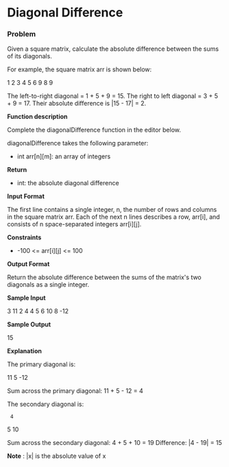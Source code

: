 # Diagonal Difference

### Problem

Given a square matrix, calculate the absolute difference between the sums of its diagonals.

For example, the square matrix arr is shown below:

1 2 3
4 5 6
9 8 9  

The left-to-right diagonal = 1 + 5 + 9 = 15. The right to left diagonal = 3 + 5 + 9 = 17. Their absolute difference is |15 - 17| = 2.

**Function description**

Complete the diagonalDifference function in the editor below.

diagonalDifference takes the following parameter:

* int arr[n][m]: an array of integers

**Return**

* int: the absolute diagonal difference

**Input Format**

The first line contains a single integer, n, the number of rows and columns in the square matrix arr.
Each of the next n lines describes a row, arr[i], and consists of n space-separated integers arr[i][j].

**Constraints**

* -100 <= arr[i][j] <= 100

**Output Format**

Return the absolute difference between the sums of the matrix's two diagonals as a single integer.

**Sample Input**

3
11 2 4
4 5 6
10 8 -12

**Sample Output**

15

**Explanation**

The primary diagonal is:

11
   5
     -12
     
Sum across the primary diagonal: 11 + 5 - 12 = 4

The secondary diagonal is:

     4
   5
10

Sum across the secondary diagonal: 4 + 5 + 10 = 19
Difference: |4 - 19| = 15

**Note** : |x| is the absolute value of x

